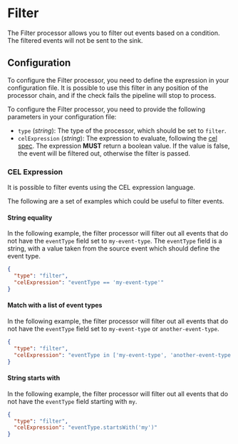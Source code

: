 # Filter

The Filter processor allows you to filter out events based on a condition.
The filtered events will not be sent to the sink.

## Configuration

To configure the Filter processor, you need to define the expression in your configuration file.
It is possible to use this filter in any position of the processor chain,
and if the check fails the pipeline will stop to process.

To configure the Filter processor, you need to provide the following parameters in your configuration file:

- `type` (*string*): The type of the processor, which should be set to `filter`.
- `celExpression` (*string*): The expression to evaluate, following the [cel spec](https://github.com/google/cel-spec).
The expression **MUST** return a boolean value.
If the value is false, the event will be filtered out, otherwise the filter is passed.

### CEL Expression

It is possible to filter events using the CEL expression language.

The following are a set of examples which could be useful to filter events.

#### String equality

In the following example, the filter processor will filter out all events that do not have the `eventType` field set to `my-event-type`.
The `eventType` field is a string, with a value taken from the source event which should define the event type.

```json
{
  "type": "filter",
  "celExpression": "eventType == 'my-event-type'"
}
```

#### Match with a list of event types

In the following example, the filter processor will filter out all events that do not have the `eventType` field set to
`my-event-type` or `another-event-type`.

```json
{
  "type": "filter",
  "celExpression": "eventType in ['my-event-type', 'another-event-type']"
}
```

#### String starts with

In the following example, the filter processor will filter out all events that do not have the
`eventType` field starting with `my`.

```json
{
  "type": "filter",
  "celExpression": "eventType.startsWith('my')"
}
```
